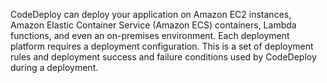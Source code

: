 CodeDeploy can deploy your application on Amazon EC2 instances, Amazon Elastic Container Service (Amazon ECS) containers, Lambda functions, and even an on-premises environment. Each deployment platform requires a deployment configuration. This is a set of deployment rules and deployment success and failure conditions used by CodeDeploy during a deployment. 